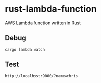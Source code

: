# rust-lambda-function
AWS Lambda function written in Rust

## Debug
    cargo lambda watch

## Test
    http://localhost:9000/?name=chris
